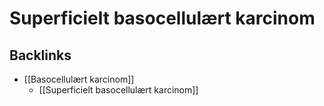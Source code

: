 # Superficielt basocellulært karcinom


## Backlinks
* [[Basocellulært karcinom]]
	* [[Superficielt basocellulært karcinom]]

<!-- #anki/tag/med/Derma #anki/deck/Medicine -->

<!-- {BearID:875E701A-B06F-4CA1-9916-C4C39DEB5D63-30450-00003E6666AC8BB7} -->

